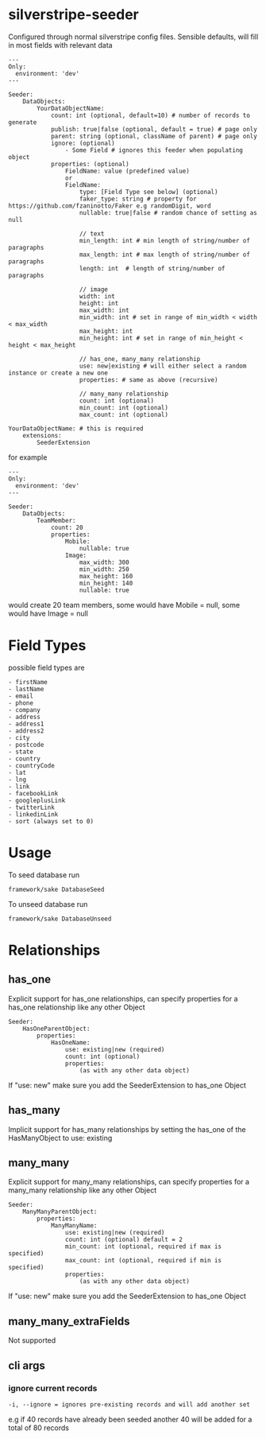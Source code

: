 # silverstripe-seeder

Configured through normal silverstripe config files. Sensible defaults, will fill in most fields with relevant data

    ---
    Only:
      environment: 'dev'
    ---

    Seeder:
        DataObjects:
            YourDataObjectName:
                count: int (optional, default=10) # number of records to generate
                publish: true|false (optional, default = true) # page only
                parent: string (optional, className of parent) # page only
                ignore: (optional)
                    - Some Field # ignores this feeder when populating object
                properties: (optional)
                    FieldName: value (predefined value)
                    or
                    FieldName:
                        type: [Field Type see below] (optional)
                        faker_type: string # property for https://github.com/fzaninotto/Faker e.g randomDigit, word
                        nullable: true|false # random chance of setting as null

                        // text
                        min_length: int # min length of string/number of paragraphs
                        max_length: int # max length of string/number of paragraphs
                        length: int  # length of string/number of paragraphs

                        // image
                        width: int
                        height: int
                        max_width: int
                        min_width: int # set in range of min_width < width < max_width
                        max_height: int
                        min_height: int # set in range of min_height < height < max_height

                        // has_one, many_many relationship
                        use: new|existing # will either select a random instance or create a new one
                        properties: # same as above (recursive)

                        // many_many relationship
                        count: int (optional)
                        min_count: int (optional)
                        max_count: int (optional)

    YourDataObjectName: # this is required
        extensions:
            SeederExtension


for example

    ---
    Only:
      environment: 'dev'
    ---

    Seeder:
        DataObjects:
            TeamMember:
                count: 20
                properties:
                    Mobile:
                        nullable: true
                    Image:
                        max_width: 300
                        min_width: 250
                        max_height: 160
                        min_height: 140
                        nullable: true

would create 20 team members, some would have Mobile = null, some would have Image = null

# Field Types

possible field types are

    - firstName
    - lastName
    - email
    - phone
    - company
    - address
    - address1
    - address2
    - city
    - postcode
    - state
    - country
    - countryCode
    - lat
    - lng
    - link
    - facebookLink
    - googleplusLink
    - twitterLink
    - linkedinLink
    - sort (always set to 0)

# Usage

To seed database run

    framework/sake DatabaseSeed

To unseed database run

    framework/sake DatabaseUnseed

# Relationships

## has_one

Explicit support for has_one relationships, can specify properties for a has_one relationship like any other Object

    Seeder:
        HasOneParentObject:
            properties:
                HasOneName:
                    use: existing|new (required)
                    count: int (optional)
                    properties:
                        (as with any other data object)

If "use: new" make sure you add the SeederExtension to has_one Object


## has_many

Implicit support for has_many relationships by setting the has_one of the HasManyObject to use: existing


## many_many

Explicit support for many_many relationships, can specify properties for a many_many relationship like any other Object

    Seeder:
        ManyManyParentObject:
            properties:
                ManyManyName:
                    use: existing|new (required)
                    count: int (optional) default = 2
                    min_count: int (optional, required if max is specified)
                    max_count: int (optional, required if min is specified)
                    properties:
                        (as with any other data object)

If "use: new" make sure you add the SeederExtension to has_one Object


## many_many_extraFields

Not supported


## cli args

### ignore current records

    -i, --ignore = ignores pre-existing records and will add another set

e.g if 40 records have already been seeded another 40 will be added for a total of 80 records


